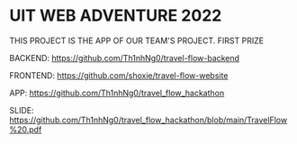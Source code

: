 # UIT WEB ADVENTURE 2022

THIS PROJECT IS THE APP OF OUR TEAM'S PROJECT. FIRST PRIZE

BACKEND: https://github.com/Th1nhNg0/travel-flow-backend

FRONTEND: https://github.com/shoxie/travel-flow-website

APP: https://github.com/Th1nhNg0/travel_flow_hackathon

SLIDE: https://github.com/Th1nhNg0/travel_flow_hackathon/blob/main/TravelFlow%20.pdf
